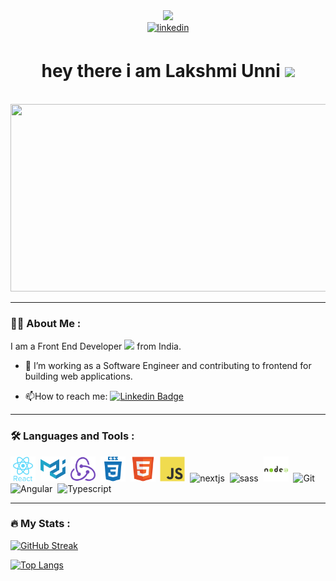 
<div id="header" align="center">
  <img src="https://media.giphy.com/media/M9gbBd9nbDrOTu1Mqx/giphy.gif" width="100"/>
</div>
<div align="center">
<a href="https://linkedin.com/in/https://www.linkedin.com/in/lakshmi-unni/" target="_blank">
<img src=https://img.shields.io/badge/linkedin-%231E77B5.svg?&style=for-the-badge&logo=linkedin&logoColor=white alt=linkedin style="margin-bottom: 5px;" />
</a>  
</div>  
 <h1 align="center">
  hey there i am Lakshmi Unni
  
  <img src="https://media.giphy.com/media/hvRJCLFzcasrR4ia7z/giphy.gif" width="30px"/>
</h1> 

<br/>  
<div align="center">
  <img src="https://media.giphy.com/media/dWesBcTLavkZuG35MI/giphy.gif" width="600" height="300"/>
</div> 
  

---

### :woman_technologist: About Me :
I am a Front End Developer <img src="https://media.giphy.com/media/WUlplcMpOCEmTGBtBW/giphy.gif" width="30"> from India.
- :telescope: I’m working as a Software Engineer and contributing to frontend  for building web applications.

<!-- - :seedling: Exploring Technical Content Writing.

- :zap: In my free time, I solve problems on GeeksforGeeks and read tech articles. -->

- :mailbox:How to reach me: [![Linkedin Badge](https://img.shields.io/badge/-kakbar-blue?style=flat&logo=Linkedin&logoColor=white)](https://www.linkedin.com/in/lakshmi-unni/)
---

### :hammer_and_wrench: Languages and Tools :

<div>

  <img src="https://github.com/devicons/devicon/blob/master/icons/react/react-original-wordmark.svg" title="React" alt="React" width="40" height="40"/>&nbsp;
  <img src="https://github.com/devicons/devicon/blob/master/icons/materialui/materialui-original.svg" title="Material UI" alt="Material UI" width="40" height="40"/>&nbsp;
 <img src="https://github.com/devicons/devicon/blob/master/icons/redux/redux-original.svg" title="Redux" alt="Redux " width="40" height="40"/>&nbsp;
  <img src="https://github.com/devicons/devicon/blob/master/icons/css3/css3-plain-wordmark.svg"  title="CSS3" alt="CSS" width="40" height="40"/>&nbsp;
  <img src="https://github.com/devicons/devicon/blob/master/icons/html5/html5-original.svg" title="HTML5" alt="HTML" width="40" height="40"/>&nbsp;
  <img src="https://github.com/devicons/devicon/blob/master/icons/javascript/javascript-original.svg" title="JavaScript" alt="JavaScript" width="40" height="40"/>&nbsp;
  <img src="https://profilinator.rishav.dev/skills-assets/nextjs.png" title="nextjs" alt="nextjs" width="40" height="40"/>&nbsp;
  <img src="https://profilinator.rishav.dev/skills-assets/sass-original.svg" title="sass" alt="sass" width="40" height="40"/>&nbsp;
  <img src="https://github.com/devicons/devicon/blob/master/icons/nodejs/nodejs-original-wordmark.svg" title="NodeJS" alt="NodeJS" width="40" height="40"/>&nbsp;
    <img src="https://profilinator.rishav.dev/skills-assets/git-scm-icon.svg" title="Git" alt="Git" width="40" height="40"/>&nbsp;
    <img  src="https://profilinator.rishav.dev/skills-assets/angularjs-original.svg" title="Angular" alt="Angular" width="40" height="40"/>&nbsp;
    <img src="https://profilinator.rishav.dev/skills-assets/typescript-original.svg" title="Typescript" alt="Typescript" width="40" height="40"/>&nbsp;


</div>






---

### :fire: My Stats :
[![GitHub Streak](http://github-readme-streak-stats.herokuapp.com?user=lakshmi-unni&theme=dark&background=000000)](https://git.io/streak-stats)

[![Top Langs](https://github-readme-stats.vercel.app/api/top-langs/?username=lakshmi-unni&layout=compact&theme=vision-friendly-dark)](https://github.com/anuraghazra/github-readme-stats)



<!-- ----
<div align="center">Generated using <a href="https://profilinator.rishav.dev/" target="_blank">Github Profilinator</a></div>
 -->
